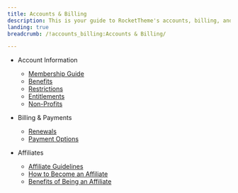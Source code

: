 ```yaml
---
title: Accounts & Billing
description: This is your guide to RocketTheme's accounts, billing, and affiliate policies.
landing: true
breadcrumb: /!accounts_billing:Accounts & Billing/

---
```


* Account Information

	- [Membership Guide](membership.md)
	- [Benefits](membership.md#membership-benefits)
	- [Restrictions](membership.md#membership-restrictions)
	- [Entitlements](membership.md#entitlements)
	- [Non-Profits](membership.md#non-profits)

<!-- -->

* Billing & Payments

	- [Renewals](payments.md#are-subscriptions-automatically-renewed?)
	- [Payment Options](payments.md#what-payment-options-are-available?)

<!-- -->

* Affiliates

	- [Affiliate Guidelines](affiliates.md#affiliate-guidelines)
	- [How to Become an Affiliate](affiliates.md#how-to-become-an-affiliate)
	- [Benefits of Being an Affiliate](affiliates.md#benefits-of-being-an-affiliate)